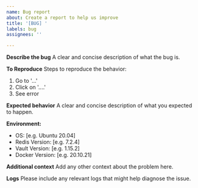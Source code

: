 ```yaml
---
name: Bug report
about: Create a report to help us improve
title: '[BUG] '
labels: bug
assignees: ''

---
```


**Describe the bug**
A clear and concise description of what the bug is.

**To Reproduce**
Steps to reproduce the behavior:
1. Go to '...'
2. Click on '....'
3. See error

**Expected behavior**
A clear and concise description of what you expected to happen.

**Environment:**
 - OS: [e.g. Ubuntu 20.04]
 - Redis Version: [e.g. 7.2.4]
 - Vault Version: [e.g. 1.15.2]
 - Docker Version: [e.g. 20.10.21]

**Additional context**
Add any other context about the problem here.

**Logs**
Please include any relevant logs that might help diagnose the issue. 